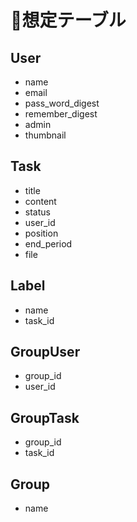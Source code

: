 # 想定テーブル

## User
  * name
  * email
  * pass_word_digest
  * remember_digest
  * admin
  * thumbnail

## Task
  * title
  * content
  * status
  * user_id
  * position
  * end_period
  * file

## Label
  * name
  * task_id

## GroupUser
  * group_id
  * user_id

## GroupTask
  * group_id
  * task_id

## Group
  * name
